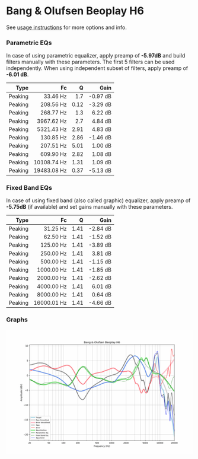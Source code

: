 # Bang & Olufsen Beoplay H6
See [usage instructions](https://github.com/jaakkopasanen/AutoEq#usage) for more options and info.

### Parametric EQs
In case of using parametric equalizer, apply preamp of **-5.97dB** and build filters manually
with these parameters. The first 5 filters can be used independently.
When using independent subset of filters, apply preamp of **-6.01 dB**.

| Type    | Fc          |    Q | Gain     |
|--------:|------------:|-----:|---------:|
| Peaking | 33.46 Hz    | 1.7  | -0.97 dB |
| Peaking | 208.56 Hz   | 0.12 | -3.29 dB |
| Peaking | 268.77 Hz   | 1.3  | 6.22 dB  |
| Peaking | 3967.62 Hz  | 2.7  | 4.84 dB  |
| Peaking | 5321.43 Hz  | 2.91 | 4.83 dB  |
| Peaking | 130.85 Hz   | 2.86 | -1.46 dB |
| Peaking | 207.51 Hz   | 5.01 | 1.00 dB  |
| Peaking | 609.90 Hz   | 2.82 | 1.08 dB  |
| Peaking | 10108.74 Hz | 1.31 | 1.09 dB  |
| Peaking | 19483.08 Hz | 0.37 | -5.13 dB |

### Fixed Band EQs
In case of using fixed band (also called graphic) equalizer, apply preamp of **-5.75dB**
(if available) and set gains manually with these parameters.

| Type    | Fc          |    Q | Gain     |
|--------:|------------:|-----:|---------:|
| Peaking | 31.25 Hz    | 1.41 | -2.84 dB |
| Peaking | 62.50 Hz    | 1.41 | -1.52 dB |
| Peaking | 125.00 Hz   | 1.41 | -3.89 dB |
| Peaking | 250.00 Hz   | 1.41 | 3.81 dB  |
| Peaking | 500.00 Hz   | 1.41 | -1.15 dB |
| Peaking | 1000.00 Hz  | 1.41 | -1.85 dB |
| Peaking | 2000.00 Hz  | 1.41 | -2.62 dB |
| Peaking | 4000.00 Hz  | 1.41 | 6.01 dB  |
| Peaking | 8000.00 Hz  | 1.41 | 0.64 dB  |
| Peaking | 16000.01 Hz | 1.41 | -4.66 dB |

### Graphs
![](./Bang%20&%20Olufsen%20Beoplay%20H6.png)